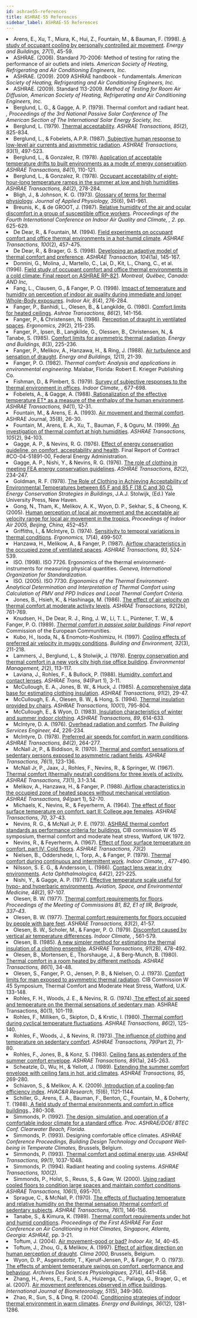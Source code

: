 ```yaml
---
id: ashrae55-references
title: ASHRAE-55 References
sidebar_label: ASHRAE-55 References
---
```



<li>Arens, E., Xu, T., Miura, K., Hui, Z., Fountain, M., &amp; Bauman, F. (1998). <a href="http://escholarship.org/uc/item/95j1j6vj" target="_blank">A study of occupant cooling by personally controlled air movement</a>.<em> Energy and Buildings, 27</em>(1), 45-59. </li>
  <li>ASHRAE. (2006). Standard 70-2006: Method of testing for rating the performance of air outlets and inlets.<em> American Society of Heating, Refrigerating and Air Conditioning Engineers, Inc. </em></li>
  <li>ASHRAE. (2009). 2009 ASHRAE handbook - fundamentals.<em> American Society of Heating, Refrigerating and Air Conditioning Engineers, Inc. </em></li>
  <li>ASHRAE. (2009). Standard 113-2009.<em> Method of Testing for Room Air Diffusion, American Society of Heating, Refrigerating and Air Conditioning Engineers, Inc.</em></li>
  <li>Berglund, L. G., &amp; Gagge, A. P. (1979). Thermal comfort and radiant heat. <em>, Proceedings of the 3rd National Passive Solar Conference of The American Section of The International Solar Energy Society, Inc. </em></li>
  <li>Berglund, L. (1979). <a href="other-papers/Berglund 1979 Thermal acceptability.pdf" target="_blank">Thermal acceptability</a>.<em> ASHRAE Transactions, 85</em>(2), 825-834. </li>
  <li>Berglund, L., &amp; Fobelets, A.P.R. (1987).<a href="other-papers/Berglund - Fobelets 1987 Subjective human response to low-level air currents and asymmetric radiation.pdf" target="_blank"> Subjective human response to low-level air currents and asymmetric radiation</a>.<em> ASHRAE Transactions, 93</em>(1), 497-523. </li>
  <li>Berglund, L., &amp; Gonzalez, R. (1978). <a href="other-papers/Berglund - Gonzalez 1978 Application of acceptable temperature drifts to built environments as a mode of energy conservation.pdf" target="_blank">Application of acceptable temperature drifts to built environments as a mode of energy conservation</a>.<em> ASHRAE Transactions, 84</em>(1), 110-121. </li>
  <li>Berglund, L., &amp; Gonzalez, R. (1978). <a href="other-papers/Berglund - Gonzalez 1978 Occupant acceptability of eight-hour-long temperature ramps in the summer at low and high humidities.pdf" target="_blank">Occupant acceptability of eight-hour-long temperature ramps in the summer at low and high humidities</a>.<em> ASHRAE Transactions, 84</em>(2), 278-284. </li>
  <li>Bligh, J., &amp; Johnson, K. G. (1973). <a href="other-papers/Bligh - Johnson 1973 Glossary of terms for thermal physiology.pdf" target="_blank">Glossary of terms for thermal physiology</a>.<em> Journal of Applied Physiology, 35</em>(6), 941-961. </li>
  <li>Breunis, K., &amp; de GROOT, J. (1987). <a href="other-papers/Breunis - deGroot 1987 Relative humidity of the air and ocular discomfort in a group of susceptible office workers.pdf" target="_blank">Relative humidity of the air and ocular discomfort in a group of susceptible office workers</a>. <em>Proceedings of the Fourth International Conference on Indoor Air Quality and Climate, , 2. </em>pp. 625-629. </li>
  <li>De Dear, R., &amp; Fountain, M. (1994). <a href="other-papers/de Dear - Fountain 1994 Field experiments on occupant comfort and office thermal environments in a hot-humid climate.pdf" target="_blank">Field experiments on occupant comfort and office thermal environments in a hot-humid climate</a>.<em> ASHRAE Transactions, 100</em>(2), 457-475. </li>
  <li>De Dear, R., &amp; Brager, G. S. (1998). <a href="other-papers/de Dear - Brager 1998 Developing an adaptive model of thermal comfort and preference.pdf" target="_blank">Developing an adaptive model of thermal comfort and preference</a>.<em> ASHRAE Transaction, 104</em>(1a), 145-167. </li>
  <li>Donnini, G., Molina, J., Martello, C., Lai, D., Kit, L., Chang, C., et al. (1996). <a href="other-papers/Donnini et al 1996 Field study of occupant comfort and office thermal environment in a cold climate - Final Report of RP-821.pdf" target="_blank">Field study of occupant comfort and office thermal environments in a cold climate: Final report on ASHRAE RP-821</a>.<em> Montreal, Qu&eacute;bec, Canada: AND Inc, </em></li>
  <li>Fang, L., Clausen, G., &amp; Fanger, P. O. (1998). <a href="http://onlinelibrary.wiley.com/doi/10.1111/j.1600-0668.1998.00008.x/abstract" target="_blank">Impact of temperature and humidity on perception of indoor air quality during immediate and longer Whole-Body exposures</a>.<em> Indoor Air, 8</em>(4), 276-284. </li>
  <li>Fanger, P., Banhidi, L., Olesen, B., &amp; Langkilde, G. (1980). <a href="other-papers/Fanger et al 1980 Comfort limits for heated ceilings..pdf" target="_blank">Comfort limits for heated ceilings</a>.<em> Ashrae Transactions, 86</em>(2), 141-156. </li>
  <li>Fanger, P., &amp; Christensen, N. (1986). <a href="other-papers/Fanger et al 1986 Perception of draught in ventilated spaces.pdf" target="_blank">Perception of draught in ventilated spaces</a>.<em> Ergonomics, 29</em>(2), 215-235. </li>
  <li>Fanger, P., Ipsen, B., Langkilde, G., Olessen, B., Christensen, N., &amp; Tanabe, S. (1985). <a href="http://www.sciencedirect.com/science/article/pii/0378778885900064" target="_blank">Comfort limits for asymmetric thermal radiation</a>.<em> Energy and Buildings, 8</em>(3), 225-236. </li>
  <li>Fanger, P., Melikov, A., Hanzawa, H., &amp; Ring, J. (1988). <a href="http://www.sciencedirect.com/science/article/pii/0378778888900539" target="_blank">Air turbulence and sensation of draught</a>.<em> Energy and Buildings, 12</em>(1), 21-39. </li>
  <li>Fanger, P. O. (1982). <em>Thermal comfort: Analysis and applications in environmental engineering</em>. Malabar, Florida: Robert E. Krieger Publishing Co. </li>
  <li>Fishman, D., &amp; Pimbert, S. (1979). <a href="other-papers/Fishman - Pimbert 1979 Survey of subjective responses to the thermal environment in offices.pdf" target="_blank">Survey of subjective responses to the thermal environment in offices</a>.<em> Indoor Climate, </em>, 677-698. </li>
  <li>Fobelets, A., &amp; Gagge, A. (1988).<a href="other-papers/Fobelets et al 1988 Rationalization of the effective temperature, ET, as a measure of the enthalpy of the human indoor environment.pdf" target="_blank"> Rationalization of the effective temperature ET* as a measure of the enthalpy of the human environment</a>.<em> ASHRAE Transactions, 94</em>(1), 12-31. </li>
  <li>Fountain, M., &amp; Arens, E. A. (1993). <a href="http://escholarship.org/uc/item/0q03g71s" target="_blank">Air movement and thermal comfort</a>. ASHRAE Journal, 35(8), 26-30.</li>
  <li>Fountain, M., Arens, E. A., Xu, T., Bauman, F., &amp; Oguru, M. (1999).<a href="http://escholarship.org/uc/item/94m840fb" target="_blank"> An investigation of thermal comfort at high humidities</a>. <em>ASHRAE Transactions, 105</em>(2), 94-103. </li>
  <li>Gagge, A. P., &amp; Nevins, R. G. (1976). <a href="other-papers/Gagge - Nevins 1976 Effect of energy conservation guidelines on comfort, acceptability and health.pdf" target="_blank">Effect of energy conservation guideline, on comfort, acceptability and health</a>. Final Report of Contract #CO-04-51891-00, Federal Energy Administration.</li>
  <li>Gagge, A. P., Nishi, Y., &amp; Nevins, R. G. (1976). <a href="other-papers/Gagge et al 1976 The role of clothing in meeting FEA energy conservation guidelines.pdf" target="_blank">The role of clothing in meeting FEA energy conservation guidelines</a>.<em> ASHRAE Transactions, 82</em>(2), 234-247. </li>
  <li>Goldman, R. F. (1978). <a href="other-papers/Goldman 1978 The Role of Clothing in Achieving Acceptability of Environmental Temperatures Between 65 F and 85 F (18 C and 30 C).pdf" target="_blank">The Role of Clothing in Achieving Acceptability of Environmental Temperatures between 65 F and 85 F (18 C and 30 C)</a><em>, Energy Conservation Strategies in Buildings</em>, J.A.J. Stolwijk, (Ed.) Yale University Press, New Haven.</li>
  <li>Gong, N., Tham, K., Melikov, A. K., Wyon, D. P., Sekhar, S., &amp; Cheong, K. (2005). <a href="other-papers/Gong et al 2005 human perception of local air movement and the acceptable air velocity range for local air movement in the tropics.pdf" target="_blank">Human  perception of local air movement and the acceptable air velocity range for  local air movement in the tropics</a>,<em> Proceedings of Indoor Air 2005, Beijing, China,</em> 452&ndash;457. </li>
  <li>Griffiths, I., &amp; McIntyre, D. (1974). <a href="http://www.tandfonline.com/doi/abs/10.1080/00140137408931380" target="_blank">Sensitivity to temporal variations in thermal conditions</a>.<em> Ergonomics, 17</em>(4), 499-507. </li>
  <li>Hanzawa, H., Melikow, A., &amp; Fanger, P. (1987). <a href="other-papers/Hanzawa - Melikov 1987 Airflow characteristics in the occupied zone of ventilated spaces.pdf" target="_blank">Airflow characteristics in the occupied zone of ventilated spaces</a>.<em> ASHRAE Transactions, 93</em>, 524-539. </li>
  <li>ISO. (1998). ISO 7726. Ergonomics of the thermal environment-instruments for measuring physical quantities.<em> Geneva, International Organization for Standardization. </em></li>
  <li>ISO. (2005). ISO 7730.<em> Ergonomics of the Thermal Environment-Analytical Determination and Interpretation of Thermal Comfort using Calculation of PMV and PPD Indices and Local Thermal Comfort Criteria. </em></li>
  <li>Jones, B., Hsieh, K., &amp; Hashinaga, M. (1986). <a href="other-papers/Jones et al 1986 The effect of air velocity on thermal comfort at moderate activity levels.pdf" target="_blank">The effect of air velocity on thermal comfort at moderate activity levels</a>.<em> ASHRAE Transactions, 92</em>(2b), 761-769. </li>
  <li>Knudsen, H., De Dear, R. J., Ring, J. W., Li, T. L., P&uuml;ntener, T. W., &amp; Fanger, P. O. (1989). <em><a href="other-papers/Knudsen et al 1989 Thermal comfort in passive solar buildings.pdf" target="_blank">Thermal comfort in passive solar buildings</a>: Final report</em> Commission of the European Communities. </li>
  <li>Kubo, H., Isoda, N., &amp; Enomoto-Koshimizu, H. (1997). <a href="http://www.sciencedirect.com/science/article/pii/S0360132396000388" target="_blank">Cooling effects of preferred air velocity in muggy conditions</a>.<em> Building and Environment, 32</em>(3), 211-218. </li>
  <li>Lammers, J., Berglund, L., &amp; Stolwijk, J. (1978). <a href="http://www.springerlink.com/content/k02251872186h185/" target="_blank">Energy conservation and thermal comfort in a new york city high rise office building</a>.<em> Environmental Management, 2</em>(2), 113-117. </li>
  <li>Laviana, J., Rohles, F., &amp; Bullock, P. (1988). <a href="other-papers/Laviana et al 1988 Humidity, comfort and contact lenses.pdf" target="_blank">Humidity, comfort and contact lenses</a>.<em> ASHRAE Trans, 94</em>(Part 1), 3-11. </li>
  <li>McCullough, E. A., Jones, B. W., &amp; Huck, J. (1985). <a href="other-papers/McCullough et al 1985 A comprehensive data base for estimating clothing insulation.pdf" target="_blank">A comprehensive data base for estimating clothing insulation</a>.<em> ASHRAE Transactions, 91</em>(2), 29-47. </li>
  <li>McCullough, E. A., Olesen, B. W., &amp; Hong, S. (1994). <a href="other-papers/McCullough et al 1994 Thermal insulation provided by chairs.pdf" target="_blank">Thermal insulation provided by chairs</a>.<em> ASHRAE Transactions, 100</em>(1), 795-804. </li>
  <li>McCullough, E., &amp; Wyon, D. (1983).<a href="other-papers/McCullough - Wyon 1983 Insulation characteristics of winter and summer indoor clothing.pdf" target="_blank"> Insulation characteristics of winter and summer indoor clothing</a>.<em> ASHRAE Transactions, 89</em>, 614-633. </li>
  <li>McIntyre, D. A. (1976). <a href="other-papers/McIntyre 1976 Overhead radiation and comfort.pdf" target="_blank">Overhead radiation and comfort</a>.<em> The Building Services Engineer, 44</em>, 226-234. </li>
  <li>McIntyre, D. (1978). <a href="other-papers/McIntyre 1978 Preferred air speeds for comfort in warm conditions.pdf" target="_blank">Preferred air speeds for comfort in warm conditions</a>.<em> ASHRAE Transactions, 84</em>(2), 264-277. </li>
  <li>McNall Jr, P., &amp; Biddison, R. (1970). <a href="other-papers/McNall - Biddison 1970 Thermal and comfort sensations of sedentary persons exposed to asymmetric radiant fields.pdf" target="_blank">Thermal and comfort sensations of sedentary persons exposed to asymmetric radiant fields</a>.<em> ASHRAE Transactions, 76</em>(1), 123-136. </li>
  <li>McNall Jr, P., Jaax, J., Rohles, F., Nevins, R., &amp; Springer, W. (1967). <a href="other-papers/McNall et al 1967 Thermal comfort (thermally neutral) conditions for three levels of activity.pdf" target="_blank">Thermal comfort (thermally neutral) conditions for three levels of activity.</a><em> ASHRAE Transactions, 73</em>(1), 3.1-3.14. </li>
  <li>Melikov, A., Hanzawa, H., &amp; Fanger, P. (1988).<a href="other-papers/Melikov et al 1988 Airflow characteristics in the occupied zone of heated spaces without mechanical ventilation.pdf" target="_blank"> Airflow characteristics in the occupied zone of heated spaces without mechanical ventilation</a>.<em> ASHRAE Transactions, 94</em>(part 1), 52-70. </li>
  <li>Michaels, K., Nevins, R., &amp; Feyerherm, A. (1964). <a href="other-papers/Nevins et al 1964 The effect of floor surface temperature on comfort Part II-College age females.pdf" target="_blank">The effect of floor surface temperature on comfort. part II: College age females</a>.<em> ASHRAE Transactions, 70</em>, 37-43. </li>
  <li>Nevins, R. G., &amp; McNall Jr, P. E. (1973). <a href="other-papers/Nevins - McNall 1972 ASHRAE thermal comfort standards as performance criteria for buildings.pdf" target="_blank">ASHRAE thermal comfort standards as performance criteria for buildings</a>, CIB commission W 45 symposium, thermal comfort and moderate heat stress, Watford, UK 1972. </li>
  <li>Nevins, R., &amp; Feyerherm, A. (1967). <a href="other-papers/Nevins - Feyerherm 1967 Effect of floor surface temperature on comfort Part IV-cold floors.pdf" target="_blank">Effect of floor surface temperature on comfort. part IV: Cold floors</a>.<em> ASHRAE Transactions, 73</em>(2) </li>
  <li>Nielsen, B., Oddershede, I., Torp, A., &amp; Fanger, P. (1979). <a href="other-papers/Nielsen et al 1979 Thermal comfort during continuous and intermittent work.pdf" target="_blank">Thermal comfort during continuous and intermittent work</a>.<em> Indoor Climate, </em>, 477-490. </li>
  <li>Nilsson, S. E. G., &amp; Andersson, L. (1986). <a href="http://onlinelibrary.wiley.com/doi/10.1111/j.1755-3768.1986.tb06904.x/abstract" target="_blank">Contact lens wear in dry environments</a>.<em> Acta Ophthalmologica, 64</em>(2), 221-225. </li>
  <li>Nishi, Y., &amp; Gagge, A. P. (1977). <a href="other-papers/Nishi - Gagge 1977 Effective temperature scale useful for hypo- and hyperbaric environments.pdf" target="_blank">Effective temperature scale useful for hypo- and hyperbaric environments</a>.<em> Aviation, Space, and Environmental Medicine, 48</em>(2), 97-107. </li>
  <li>Olesen, B. W. (1977). <a href="other-papers/Olesen 1977 Thermal Comfort Requiremets for Floors -  Belgrade.pdf" target="_blank">Thermal comfort requirements for floors</a>. <em>Proceedings of the Meeting of Commissions B1, B2, E1 of IIR, Belgrade, 337&ndash;43</em>. </li>
  <li>Olesen, B. W. (1977). <a href="other-papers/Olesen 1977 Thermal comfort requirements for floors occupied by people with bare feet.pdf" target="_blank">Thermal comfort requirements for floors occupied by people with bare feet</a>.<em> ASHRAE Transactions, 83</em>(2), 41-57. </li>
  <li>Olesen, B. W., Scholer, M., &amp; Fanger, P. O. (1979). <a href="other-papers/Olesen et al 1979 Discomfort caused by vertical air temperature differences.pdf" target="_blank">Discomfort caused by vertical air temperature differences</a>.<em> Indoor Climate, </em>, 561-579. </li>
  <li>Olesen, B. (1985). <a href="other-papers/Olesen 1985 A new and simpler method for estimating the thermal insulation of a clothing ensemble.pdf" target="_blank">A new simpler method for estimating the thermal insulation of a clothing ensemble</a>.<em> ASHRAE Transactions, 91</em>(2B), 478-492. </li>
  <li>Olesen, B., Mortensen, E., Thorshauge, J., &amp; Berg-Munch, B. (1980). <a href="other-papers/Olesen et al 1980 Thermal comfort in a room heated by different methods.pdf" target="_blank">Thermal comfort in a room heated by different methods</a>.<em> ASHRAE Transactions, 86</em>(1), 34-48. </li>
  <li>Olesen, S., Fanger, P. O., Jensen, P. B., &amp; Nielsen, O. J. (1973). <a href="other-papers/Olesen et al 1972 Comfort limits for man exposed to asymmetric thermal radiation.pdf" target="_blank">Comfort limits for man exposed to asymmetric thermal radiation</a>. CIB Commission W 45 Symposium, Thermal Comfort and Moderate Heat Stress, Watford, U.K. 133-148. </li>
  <li>Rohles, F. H., Woods, J. E., &amp; Nevins, R. G. (1974).<a href="other-papers/Rohles et al 1974 The effect of air speed and temperature on the thermal sensations of sedentary man.pdf" target="_blank"> The effect of air speed and temperature on the thermal sensations of sedentary man</a>. ASHRAE Transactions, 80(1), 101-119. </li>
  <li>Rohles, F., Milliken, G., Skipton, D., &amp; Krstic, I. (1980).<a href="other-papers/Rohles et al 1980 Thermal comfort during cyclical temperature fluctuations.pdf" target="_blank"> Thermal comfort during cyclical temperature fluctuations</a>.<em> ASHRAE Transactions, 86</em>(2), 125-140. </li>
  <li>Rohles, F., Woods, J., &amp; Nevins, R. (1973).<a href="other-papers/Rohles et al 1973 The influence of clothing and temperature on sedentary comfort.pdf" target="_blank"> The influence of clothing and temperature on sedentary comfort</a>.<em> ASHRAE Transactions, 79</em>(Part 2), 71-80. </li>
  <li>Rohles, F., Jones, B., &amp; Konz, S. (1983). <a href="other-papers/Rohles et al 1983 Ceiling fans as extenders of the summer comfort envelope.pdf" target="_blank">Ceiling fans as extenders of the summer comfort envelope</a>.<em> ASHRAE Transactions, 89</em>(1a), 245-263. </li>
  <li>Scheatzle, D., Wu, H., &amp; Yellott, J. (1989). <a href="other-papers/Scheatzle - Yellott 1989 Extending the summer comfort envelope with ceiling fans in hot, arid climates.pdf" target="_blank">Extending the summer comfort envelope with ceiling fans in hot, arid climates</a>.<em> ASHRAE Transactions, 95</em>, 269-280. </li>
  <li>Schiavon, S., &amp; Melikov, A. K. (2009).<a href="http://www.tandfonline.com/doi/abs/10.1080/10789669.2009.10390882" target="_blank"> Introduction of a cooling-fan efficiency index</a>.<em> HVAC&amp;R Research, 15</em>(6), 1121-1144. </li>
  <li>Schiller, G., Arens, E. A., Bauman, F., Benton, C., Fountain, M., &amp; Doherty, T. (1988).<a href="http://escholarship.org/uc/item/4km240x7" target="_blank"> A field study of thermal environments and comfort in office buildings</a>., 280-308. </li>
  <li>Simmonds, P. (1992). <a href="other-papers/Simmonds 1992 The design, simulation and operation of a comfortable indoor climate for a standard office.pdf" target="_blank">The design, simulation, and operation of a comfortable indoor climate for a standard office</a>. <em>Proc. ASHRAE/DOE/ BTEC Conf. Clearwater Beach, Florida. </em></li>
  <li>Simmonds, P. (1993). Designing comfortable office climates. <em>ASHRAE Conference Proceedings, Building Design Technology and Occupant Well-being in Temperate Climates, </em>Brussels, Belgium. </li>
  <li>Simmonds, P. (1993). <a href="other-papers/Simmonds 1993 Thermal Comfort and optimal energy use.pdf" target="_blank">Thermal comfort and optimal energy use</a>.<em> ASHRAE Transactions, 99(1)</em>, 1037-1048. </li>
  <li>Simmonds, P. (1994). Radiant heating and cooling systems.<em> ASHRAE Transactions, 100(2).</em></li>
  <li>Simmonds, P., Holst, S., Reuss, S., &amp; Gaw, W. (2000). <a href="other-papers/Simmonds 2000 Using radiant cooled floors to condition large spaces and maintain comfort conditions.pdf" target="_blank">Using radiant cooled floors to condition large spaces and maintain comfort conditions</a>.<em> ASHRAE Transactions, 106</em>(1), 695-701. </li>
  <li>Sprague, C., &amp; McNall, P. (1970). <a href="other-papers/Sprague - McNall 1970 Effects of fluctuating temperature and relative humidity on the thermal sensation (thermal comfort) of sedentary subjects.pdf" target="_blank">The effects of fluctuating temperature and relative humidity on the thermal sensation (thermal comfort) of sedentary subjects</a>.<em> ASHRAE Transactions, 76</em>(1), 146-156. </li>
  <li>Tanabe, S., &amp; Kimura, K. (1989). <a href="other-papers/Tanabe - Kimura1989 Thermal comfort requirements under hot and humid conditions.pdf" target="_blank">Thermal comfort requirements under hot and humid conditions</a>. <em>Proceedings of the First ASHRAE Far East Conference on Air Conditioning in Hot Climates, Singapore, Atlanta, Georgia: ASHRAE, </em>pp. 3-21. </li>
  <li>Toftum, J. (2004). <a href="http://onlinelibrary.wiley.com/doi/10.1111/j.1600-0668.2004.00271.x/full" target="_blank">Air movement&ndash;good or bad?</a><em> Indoor Air, 14</em>, 40-45. </li>
  <li>Toftum, J., Zhou, G., &amp; Melikov, A. (1997). <a href="other-papers/Toftum et al 1997 Effect of airflow direction on human perception of draught.pdf" target="_blank">Effect of airflow direction on human perception of draught</a>. <em>Clima 2000, </em>Brussels, Belgium. </li>
  <li>Wyon, D. P., Asgeirsdottir, T., Kjerulf-Jensen, P., &amp; Fanger, P. O. (1973). <a href="other-papers/Wyon et al 1973 The effects of ambient temperature swings on comfort, performance and behavior.pdf" target="_blank">The effects of ambient temperature swings on comfort, performance and behaviour</a>.<em> Archives Des Sciences Physiologiques, 27</em>(4), 441-458. </li>
  <li>Zhang, H., Arens, E., Fard, S. A., Huizenga, C., Paliaga, G., Brager, G., et al. (2007). <a href="http://www.springerlink.com/content/y4k12q48ptkg1638/" target="_blank">Air movement preferences observed in office buildings</a>.<em> International Journal of Biometeorology, 51</em>(5), 349-360. </li>
  <li>Zhao, R., Sun, S., &amp; Ding, R. (2004). <a href="http://www.sciencedirect.com/science/article/pii/S0378778804000611" target="_blank">Conditioning strategies of indoor thermal environment in warm climates</a>.<em> Energy and Buildings, 36</em>(12), 1281-1286.</li>